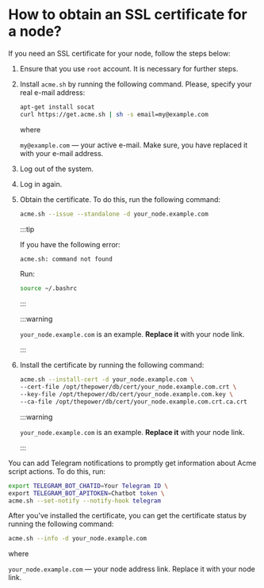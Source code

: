 # How to obtain an SSL certificate for a node?

If you need an SSL certificate for your node, follow the steps below:

1. Ensure that you use `root` account. It is necessary for further steps.
2. Install `acme.sh` by running the following command. Please, specify your real e-mail address:

   ```bash
   apt-get install socat
   curl https://get.acme.sh | sh -s email=my@example.com
   ```
   
   where

   `my@example.com` — your active e-mail. Make sure, you have replaced it with your e-mail address.

3. Log out of the system.
4. Log in again.
5. Obtain the certificate. To do this, run the following command:

   ```bash
   acme.sh --issue --standalone -d your_node.example.com
   ```
   
   :::tip

   If you have the following error:
  
   ```bash
   acme.sh: command not found
   ```
   
   Run:

   ```bash
   source ~/.bashrc
   ```
   
   :::

   :::warning

   `your_node.example.com` is an example. **Replace it** with your node link.

   :::

8. Install the certificate by running the following command:

   ```bash
   acme.sh --install-cert -d your_node.example.com \
   --cert-file /opt/thepower/db/cert/your_node.example.com.crt \
   --key-file /opt/thepower/db/cert/your_node.example.com.key \
   --ca-file /opt/thepower/db/cert/your_node.example.com.crt.ca.crt
   ```

   :::warning
   
   `your_node.example.com` is an example. **Replace it** with your node link.
   
   :::

You can add Telegram notifications to promptly get information about Acme script actions. To do this, run:

```bash
export TELEGRAM_BOT_CHATID=Your Telegram ID \
export TELEGRAM_BOT_APITOKEN=Chatbot token \
acme.sh --set-notify --notify-hook telegram
```

After you've installed the certificate, you can get the certificate status by running the following command:

```bash
acme.sh --info -d your_node.example.com
```

where

`your_node.example.com` — your node address link. Replace it with your node link.

